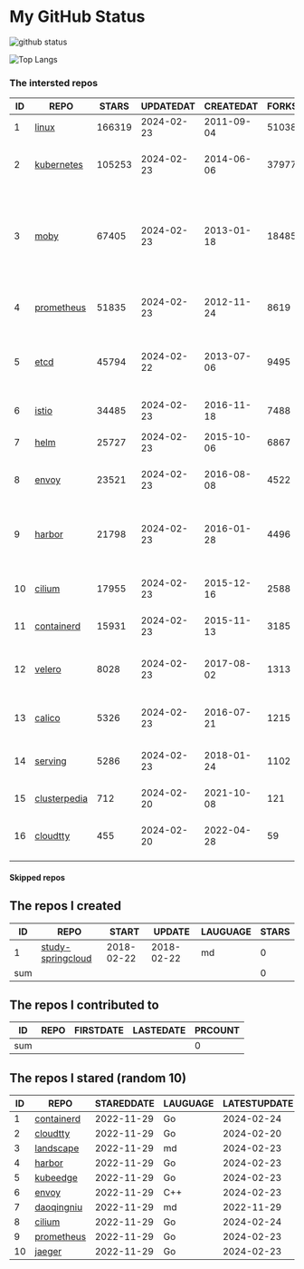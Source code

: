 # My GitHub Status

<img src="https://github-readme-stats-1.yihong0618.vercel.app/api?username=daoqingniu&show_icons=true&&&hide_title=true&count_private=true" alt="github status" />

![Top Langs](https://github-readme-stats-1.yihong0618.vercel.app/api/top-langs/?username=daoqingniu&layout=compact)

<!--START_SECTION:github_repos-->
### The intersted repos
| ID |                              REPO                               | STARS  | UPDATEDAT  | CREATEDAT  | FORKSCOUNT |                                                DESCRIPTIONS                                                |
|----|-----------------------------------------------------------------|--------|------------|------------|------------|------------------------------------------------------------------------------------------------------------|
|  1 | [linux](https://github.com/torvalds/linux)                      | 166319 | 2024-02-23 | 2011-09-04 |      51038 | Linux kernel source tree                                                                                   |
|  2 | [kubernetes](https://github.com/kubernetes/kubernetes)          | 105253 | 2024-02-23 | 2014-06-06 |      37977 | Production-Grade Container Scheduling and Management                                                       |
|  3 | [moby](https://github.com/moby/moby)                            |  67405 | 2024-02-23 | 2013-01-18 |      18485 | The Moby Project - a collaborative project for the container ecosystem to assemble container-based systems |
|  4 | [prometheus](https://github.com/prometheus/prometheus)          |  51835 | 2024-02-23 | 2012-11-24 |       8619 | The Prometheus monitoring system and time series database.                                                 |
|  5 | [etcd](https://github.com/etcd-io/etcd)                         |  45794 | 2024-02-22 | 2013-07-06 |       9495 | Distributed reliable key-value store for the most critical data of a distributed system                    |
|  6 | [istio](https://github.com/istio/istio)                         |  34485 | 2024-02-23 | 2016-11-18 |       7488 | Connect, secure, control, and observe services.                                                            |
|  7 | [helm](https://github.com/helm/helm)                            |  25727 | 2024-02-23 | 2015-10-06 |       6867 | The Kubernetes Package Manager                                                                             |
|  8 | [envoy](https://github.com/envoyproxy/envoy)                    |  23521 | 2024-02-23 | 2016-08-08 |       4522 | Cloud-native high-performance edge/middle/service proxy                                                    |
|  9 | [harbor](https://github.com/goharbor/harbor)                    |  21798 | 2024-02-23 | 2016-01-28 |       4496 | An open source trusted cloud native registry project that stores, signs, and scans content.                |
| 10 | [cilium](https://github.com/cilium/cilium)                      |  17955 | 2024-02-23 | 2015-12-16 |       2588 | eBPF-based Networking, Security, and Observability                                                         |
| 11 | [containerd](https://github.com/containerd/containerd)          |  15931 | 2024-02-23 | 2015-11-13 |       3185 | An open and reliable container runtime                                                                     |
| 12 | [velero](https://github.com/vmware-tanzu/velero)                |   8028 | 2024-02-23 | 2017-08-02 |       1313 | Backup and migrate Kubernetes applications and their persistent volumes                                    |
| 13 | [calico](https://github.com/projectcalico/calico)               |   5326 | 2024-02-23 | 2016-07-21 |       1215 | Cloud native networking and network security                                                               |
| 14 | [serving](https://github.com/knative/serving)                   |   5286 | 2024-02-23 | 2018-01-24 |       1102 | Kubernetes-based, scale-to-zero, request-driven compute                                                    |
| 15 | [clusterpedia](https://github.com/clusterpedia-io/clusterpedia) |    712 | 2024-02-20 | 2021-10-08 |        121 | The Encyclopedia of Kubernetes clusters                                                                    |
| 16 | [cloudtty](https://github.com/cloudtty/cloudtty)                |    455 | 2024-02-20 | 2022-04-28 |         59 | A Friendly Kubernetes CloudShell (Web Terminal) !                                                          |



#### Skipped repos
<!--END_SECTION:github_repos-->

<!--START_SECTION:my_github-->
## The repos I created
| ID  |                                 REPO                                 |   START    |   UPDATE   | LAUGUAGE | STARS |
|-----|----------------------------------------------------------------------|------------|------------|----------|-------|
|   1 | [study-springcloud](https://github.com/daoqingniu/study-springcloud) | 2018-02-22 | 2018-02-22 | md       |     0 |
| sum |                                                                      |            |            |          |     0 |

## The repos I contributed to
| ID  | REPO | FIRSTDATE | LASTEDATE | PRCOUNT |
|-----|------|-----------|-----------|---------|
| sum |      |           |           |       0 |

## The repos I stared (random 10)
| ID |                          REPO                          | STAREDDATE | LAUGUAGE | LATESTUPDATE |
|----|--------------------------------------------------------|------------|----------|--------------|
|  1 | [containerd](https://github.com/containerd/containerd) | 2022-11-29 | Go       | 2024-02-24   |
|  2 | [cloudtty](https://github.com/cloudtty/cloudtty)       | 2022-11-29 | Go       | 2024-02-20   |
|  3 | [landscape](https://github.com/cncf/landscape)         | 2022-11-29 | md       | 2024-02-23   |
|  4 | [harbor](https://github.com/goharbor/harbor)           | 2022-11-29 | Go       | 2024-02-23   |
|  5 | [kubeedge](https://github.com/kubeedge/kubeedge)       | 2022-11-29 | Go       | 2024-02-23   |
|  6 | [envoy](https://github.com/envoyproxy/envoy)           | 2022-11-29 | C++      | 2024-02-23   |
|  7 | [daoqingniu](https://github.com/daoqingniu/daoqingniu) | 2022-11-29 | md       | 2022-11-29   |
|  8 | [cilium](https://github.com/cilium/cilium)             | 2022-11-29 | Go       | 2024-02-24   |
|  9 | [prometheus](https://github.com/prometheus/prometheus) | 2022-11-29 | Go       | 2024-02-23   |
| 10 | [jaeger](https://github.com/jaegertracing/jaeger)      | 2022-11-29 | Go       | 2024-02-23   |

<!--END_SECTION:my_github-->
